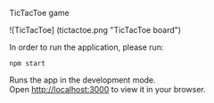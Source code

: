 TicTacToe game

![TicTacToe] (tictactoe.png "TicTacToe board")

In order to run the application, please run:

`npm start`

Runs the app in the development mode.\
Open [http://localhost:3000](http://localhost:3000) to view it in your browser.

